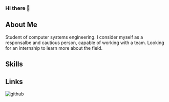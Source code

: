 ### Hi there 👋

## About Me
Student of computer systems engineering. I consider myself as a responsalbe and cautious person, capable of working with a team. Looking for an internship to learn more about the field.
## Skills

## Links
![github](https://img.shields.io/badge/GitHub-000000?style=for-the-badge&logo=GitHub&logoColor=white)

<!--
**ErickRz21/ErickRz21** is a ✨ _special_ ✨ repository because its `README.md` (this file) appears on your GitHub profile.

Here are some ideas to get you started:

- 🔭 I’m currently working on ...
- 🌱 I’m currently learning ...
- 👯 I’m looking to collaborate on ...
- 🤔 I’m looking for help with ...
- 💬 Ask me about ...
- 📫 How to reach me: ...
- 😄 Pronouns: ...
- ⚡ Fun fact: ...
-->
